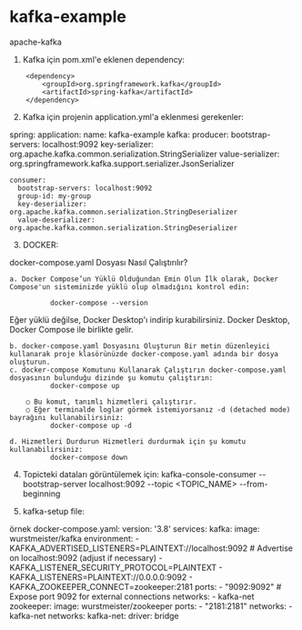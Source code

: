 # kafka-example
apache-kafka

1. Kafka için pom.xml'e eklenen dependency:
<!-- Spring Kafka -->
		<dependency>
			<groupId>org.springframework.kafka</groupId>
			<artifactId>spring-kafka</artifactId>
		</dependency>

2. Kafka için projenin application.yml'a eklenmesi gerekenler:

spring:
  application:
    name: kafka-example
  kafka:
    producer:
      bootstrap-servers: localhost:9092
      key-serializer: org.apache.kafka.common.serialization.StringSerializer
      value-serializer: org.springframework.kafka.support.serializer.JsonSerializer

    consumer:
      bootstrap-servers: localhost:9092
      group-id: my-group
      key-deserializer: org.apache.kafka.common.serialization.StringDeserializer
      value-deserializer: org.apache.kafka.common.serialization.StringDeserializer


3. DOCKER:

docker-compose.yaml Dosyası Nasıl Çalıştırılır?

	a. Docker Compose’un Yüklü Olduğundan Emin Olun İlk olarak, Docker Compose'un sisteminizde yüklü olup olmadığını kontrol edin:

              docker-compose --version

Eğer yüklü değilse, Docker Desktop'ı indirip kurabilirsiniz. Docker Desktop, Docker Compose ile birlikte gelir.
	
	b. docker-compose.yaml Dosyasını Oluşturun Bir metin düzenleyici kullanarak proje klasörünüzde docker-compose.yaml adında bir dosya oluşturun.
	c. docker-compose Komutunu Kullanarak Çalıştırın docker-compose.yaml dosyasının bulunduğu dizinde şu komutu çalıştırın:
              docker-compose up
              
		○ Bu komut, tanımlı hizmetleri çalıştırır.
		○ Eğer terminalde loglar görmek istemiyorsanız -d (detached mode) bayrağını kullanabilirsiniz:
              docker-compose up -d
              
	d. Hizmetleri Durdurun Hizmetleri durdurmak için şu komutu kullanabilirsiniz:
              docker-compose down



  
4. Topicteki dataları görüntülemek için:
      kafka-console-consumer --bootstrap-server localhost:9092 --topic <TOPIC_NAME> --from-beginning


5. kafka-setup file:
   
örnek docker-compose.yaml:
      version: '3.8'
      services:
	kafka:
	  image: wurstmeister/kafka
	  environment:
	    - KAFKA_ADVERTISED_LISTENERS=PLAINTEXT://localhost:9092  # Advertise on localhost:9092 (adjust if necessary)
	    - KAFKA_LISTENER_SECURITY_PROTOCOL=PLAINTEXT
	    - KAFKA_LISTENERS=PLAINTEXT://0.0.0.0:9092
	    - KAFKA_ZOOKEEPER_CONNECT=zookeeper:2181
	  ports:
	    - "9092:9092"  # Expose port 9092 for external connections
	  networks:
	    - kafka-net
	zookeeper:
	  image: wurstmeister/zookeeper
	  ports:
	    - "2181:2181"
	  networks:
	    - kafka-net
      networks:
                kafka-net:
                  driver: bridge
